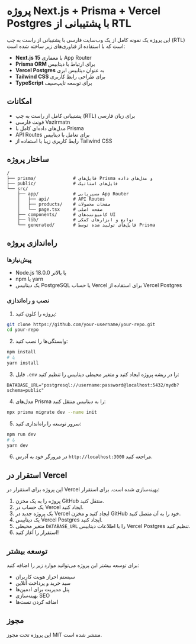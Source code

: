 # پروژه Next.js + Prisma + Vercel Postgres با پشتیبانی از RTL

این پروژه یک نمونه کامل از یک وب‌سایت فارسی با پشتیبانی از راست به چپ (RTL) است که با استفاده از فناوری‌های زیر ساخته شده است:

- **Next.js 15** با معماری App Router
- **Prisma ORM** برای ارتباط با دیتابیس
- **Vercel Postgres** به عنوان دیتابیس ابری
- **Tailwind CSS** برای طراحی رابط کاربری
- **TypeScript** برای توسعه تایپ‌سیف

## امکانات

- پشتیبانی کامل از راست به چپ (RTL) برای زبان فارسی
- فونت فارسی Vazirmatn
- مدل‌های داده‌ای کامل با Prisma
- API Routes برای تعامل با دیتابیس
- رابط کاربری زیبا با استفاده از Tailwind CSS

## ساختار پروژه

```
/
├── prisma/              # فایل‌های Prisma و مدل‌های داده
├── public/              # فایل‌های استاتیک
└── src/
    ├── app/             # مسیریابی App Router
    │   ├── api/         # API Routes
    │   ├── products/    # صفحات محصولات
    │   └── page.tsx     # صفحه اصلی
    ├── components/      # کامپوننت‌های UI
    ├── lib/             # توابع و ابزارهای کمکی
    └── generated/       # فایل‌های تولید شده توسط Prisma
```

## راه‌اندازی پروژه

### پیش‌نیازها

- Node.js 18.0.0 یا بالاتر
- npm یا yarn
- یک دیتابیس PostgreSQL یا حساب Vercel برای استفاده از Vercel Postgres

### نصب و راه‌اندازی

1. پروژه را کلون کنید:

```bash
git clone https://github.com/your-username/your-repo.git
cd your-repo
```

2. وابستگی‌ها را نصب کنید:

```bash
npm install
# یا
yarn install
```

3. فایل `.env` را در ریشه پروژه ایجاد کنید و متغیر محیطی دیتابیس را تنظیم کنید:

```
DATABASE_URL="postgresql://username:password@localhost:5432/mydb?schema=public"
```

4. مدل‌های Prisma را به دیتابیس منتقل کنید:

```bash
npx prisma migrate dev --name init
```

5. سرور توسعه را راه‌اندازی کنید:

```bash
npm run dev
# یا
yarn dev
```

6. در مرورگر خود به آدرس `http://localhost:3000` مراجعه کنید.

## استقرار در Vercel

این پروژه برای استقرار در Vercel بهینه‌سازی شده است. برای استقرار:

1. پروژه را به یک مخزن GitHub منتقل کنید.
2. یک حساب در Vercel ایجاد کنید.
3. یک پروژه جدید در Vercel ایجاد کنید و مخزن GitHub خود را به آن متصل کنید.
4. یک دیتابیس Vercel Postgres ایجاد کنید.
5. متغیر محیطی `DATABASE_URL` را با اطلاعات دیتابیس Vercel Postgres تنظیم کنید.
6. استقرار را آغاز کنید!

## توسعه بیشتر

برای توسعه بیشتر این پروژه می‌توانید موارد زیر را اضافه کنید:

- سیستم احراز هویت کاربران
- سبد خرید و پرداخت آنلاین
- پنل مدیریت برای ادمین‌ها
- بهینه‌سازی SEO
- اضافه کردن تست‌ها

## مجوز

این پروژه تحت مجوز MIT منتشر شده است.